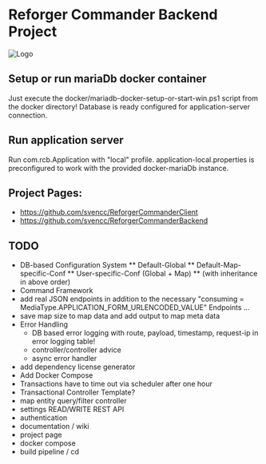 # Reforger Commander Backend Project
![Logo](md-media/logo.png)

## Setup or run mariaDb docker container
Just execute the docker/mariadb-docker-setup-or-start-win.ps1 script from the docker directory!
Database is ready configured for application-server connection.

## Run application server
Run com.rcb.Application with "local" profile. 
application-local.properties is preconfigured to work with the provided docker-mariaDb instance.

## Project Pages:
- https://github.com/svencc/ReforgerCommanderClient
- https://github.com/svencc/ReforgerCommanderBackend

## TODO
* DB-based Configuration System
** Default-Global
** Default-Map-specific-Conf
** User-specific-Conf (Global + Map)
** (with inheritance in above order)
* Command Framework
* add real JSON endpoints in addition to the necessary "consuming = MediaType.APPLICATION_FORM_URLENCODED_VALUE" Endpoints ...
* save map size to map data and add output to map meta data
* Error Handling
    * DB based error logging with route, payload, timestamp, request-ip in error logging table!
    * controller/controller advice
    * async error handler
* add dependency license generator
* Add Docker Compose
* Transactions have to time out via scheduler after one hour
* Transactional Controller Template?
* map entity query/filter controller
* settings READ/WRITE REST API
* authentication
* documentation / wiki
* project page
* docker compose
* build pipeline / cd